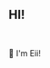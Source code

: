 ## HI!
![<Izuku Midoriya>](<https://th.bing.com/th/id/OIP.5bBhi4J_6ER9sDcndo0KXQHaHa?w=184&h=184&c=7&r=0&o=5&dpr=1.5&pid=1.7>)
---
🤍 I'm Eii!

